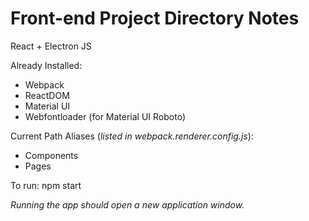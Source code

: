 # Front-end Project Directory Notes

React + Electron JS

Already Installed:
- Webpack
- ReactDOM
- Material UI
- Webfontloader (for Material UI Roboto)

Current Path Aliases (_listed in webpack.renderer.config.js_):
- Components
- Pages

To run: npm start

_Running the app should open a new application window._
